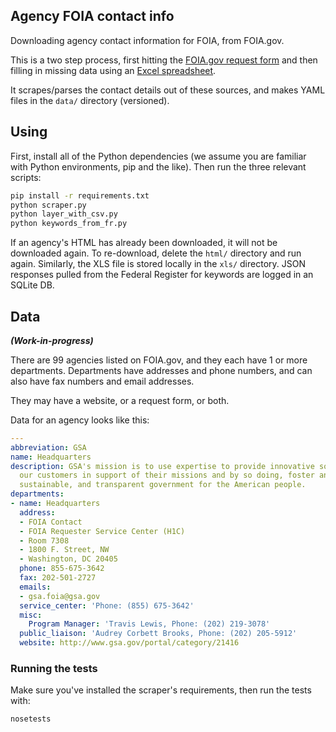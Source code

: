 ## Agency FOIA contact info

Downloading agency contact information for FOIA, from FOIA.gov.

This is a two step process, first hitting the [FOIA.gov request form](http://www.foia.gov/report-makerequest.html) and then filling in missing
data using an [Excel spreadsheet](http://www.foia.gov/full-foia-contacts.xls).

It scrapes/parses the contact details out of these sources, and makes YAML files in the `data/` directory (versioned).

## Using

First, install all of the Python dependencies (we assume you are familiar with
Python environments, pip and the like). Then run the three relevant scripts:

```bash
pip install -r requirements.txt
python scraper.py
python layer_with_csv.py
python keywords_from_fr.py
```

If an agency's HTML has already been downloaded, it will not be downloaded
again. To re-download, delete the `html/` directory and run again. Similarly,
the XLS file is stored locally in the `xls/` directory. JSON responses pulled
from the Federal Register for keywords are logged in an SQLite DB.

## Data

_**(Work-in-progress)**_

There are 99 agencies listed on FOIA.gov, and they each have 1 or more departments. Departments have addresses and phone numbers, and can also have fax numbers and email addresses.

They may have a website, or a request form, or both.

Data for an agency looks like this:

```yaml
---
abbreviation: GSA
name: Headquarters
description: GSA's mission is to use expertise to provide innovative solutions for
  our customers in support of their missions and by so doing, foster an effective,
  sustainable, and transparent government for the American people.
departments:
- name: Headquarters
  address:
  - FOIA Contact
  - FOIA Requester Service Center (H1C)
  - Room 7308
  - 1800 F. Street, NW
  - Washington, DC 20405
  phone: 855-675-3642
  fax: 202-501-2727
  emails:
  - gsa.foia@gsa.gov
  service_center: 'Phone: (855) 675-3642'
  misc:
    Program Manager: 'Travis Lewis, Phone: (202) 219-3078'
  public_liaison: 'Audrey Corbett Brooks, Phone: (202) 205-5912'
  website: http://www.gsa.gov/portal/category/21416

```

### Running the tests

Make sure you've installed the scraper's requirements, then run the tests
with:

```bash
nosetests
```
